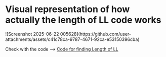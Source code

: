 
<h1>Visual representation of how actually the length of LL code works</h1>
![Screenshot 2025-06-22 005628](https://github.com/user-attachments/assets/c41c78ca-9787-4671-92ca-e53150396cba)
<p>Check with the code --> <a href="https://github.com/gunal-01/c--Prac/blob/main/linkedlist/length-of-LL.c%2B%2B">Code for finding Length of LL</a></p>
